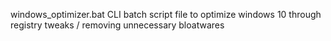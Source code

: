 windows_optimizer.bat
CLI batch script file to optimize windows 10 through registry tweaks / removing unnecessary bloatwares 
